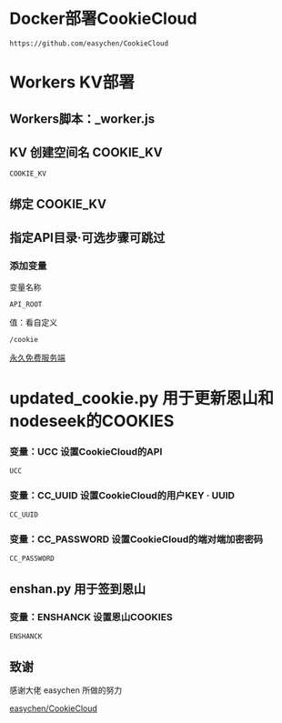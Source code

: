 # Docker部署CookieCloud
```
https://github.com/easychen/CookieCloud
```


# Workers KV部署

## Workers脚本：_worker.js

## KV 创建空间名 COOKIE_KV
```
COOKIE_KV
```

## 绑定 COOKIE_KV

## 指定API目录·可选步骤可跳过
### 添加变量
变量名称
```
API_ROOT
```
值：看自定义
```
/cookie
```

[永久免费服务端](https://ccu.modevil.dpdns.org/cookie-api)

# updated_cookie.py 用于更新恩山和nodeseek的COOKIES


### 变量：UCC 设置CookieCloud的API

```
UCC
```
### 变量：CC_UUID 设置CookieCloud的用户KEY · UUID

```
CC_UUID
```
### 变量：CC_PASSWORD 设置CookieCloud的端对端加密密码

```
CC_PASSWORD
```

## enshan.py 用于签到恩山

### 变量：ENSHANCK 设置恩山COOKIES

```
ENSHANCK
```





## 致谢

感谢大佬 easychen 所做的努力


[easychen/CookieCloud](https://github.com/easychen/CookieCloud)
